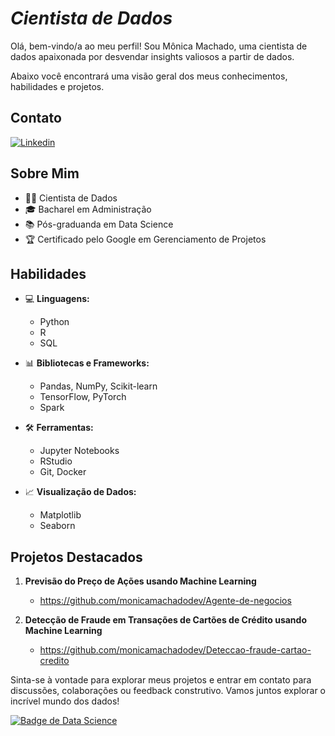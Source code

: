 <!-- ![Alt ou título da imagem](URL da imagem) -->

# *Cientista de Dados*

Olá, bem-vindo/a ao meu perfil! Sou Mônica Machado, uma cientista de dados apaixonada por desvendar insights valiosos a partir de dados. 

Abaixo você encontrará uma visão geral dos meus conhecimentos, habilidades e projetos.

## Contato
[![Linkedin](https://img.shields.io/badge/-monicaalessandra-blue?style=flat-square&logo=Linkedin&logoColor=white&link=LINK-DO-SEU-LINKEDIN)](https://www.linkedin.com/in/monicaalessandra/)

## Sobre Mim

- 👩‍💻 Cientista de Dados
- 🎓 Bacharel em Administração
- 📚 Pós-graduanda em Data Science
- 🏆 Certificado pelo Google em Gerenciamento de Projetos

## Habilidades

- 💻 **Linguagens:**
  - Python
  - R
  - SQL

- 📊 **Bibliotecas e Frameworks:**
  - Pandas, NumPy, Scikit-learn
  - TensorFlow, PyTorch
  - Spark

- 🛠️ **Ferramentas:**
  - Jupyter Notebooks
  - RStudio
  - Git, Docker

- 📈 **Visualização de Dados:**
  - Matplotlib
  - Seaborn

## Projetos Destacados

1. **Previsão do Preço de Ações usando Machine Learning**
   - https://github.com/monicamachadodev/Agente-de-negocios

2. **Detecção de Fraude em Transações de Cartões de Crédito usando Machine Learning**
   - https://github.com/monicamachadodev/Deteccao-fraude-cartao-credito
     
<!-- 1. **Análise Exploratória de Dados em [Nome do Projeto]**
   - [Link para o Projeto]
3. **Visualização Interativa em [Nome do Dashboard]**
   - [Link para o Projeto] -->


Sinta-se à vontade para explorar meus projetos e entrar em contato para discussões, colaborações ou feedback construtivo. Vamos juntos explorar o incrível mundo dos dados!

[![Badge de Data Science](https://img.shields.io/badge/Data%20Science-Enthusiast-blue)](https://github.com/seu-usuario)


